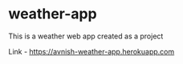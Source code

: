 # weather-app
This is a weather web app created as a project 

Link - https://avnish-weather-app.herokuapp.com


